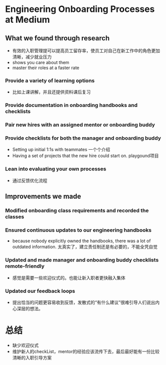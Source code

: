 # Engineering Onboarding Processes at Medium
## What we found through research
- 有效的入职管理提可以提高员工留存率，使员工对自己在新工作中的角色更加清晰，减少就业压力
- shows you care about them
- master their roles at a faster rate
### Provide a variety of learning options
- 比如上课讲解，并且还提供资料课后复习
### Provide documentation in onboarding handbooks and checklists
### Pair new hires with an assigned mentor or onboarding buddy
### Provide checklists for both the manager and onboarding buddy
- Setting up initial 1:1s with teammates   一个个介绍
- Having a set of projects that the new hire could start on.  playgound项目
### Lean into evaluating your own processes
- 通过反馈优化流程

## Improvements we made
### Modified onboarding class requirements and recorded the classes
### Ensured continuous updates to our engineering handbooks
-  because nobody explicitly owned the handbooks, there was a lot of outdated information. 太真实了，建立责任制还是有必要的，不能全凭自觉
### Updated and made manager and onboarding buddy checklists remote-friendly
- 感觉是需要一些欢迎仪式的。也能让新入职者更快融入集体
### Updated our feedback loops
- 提出恰当的问题更容易收到反馈，发散式的“有什么建议”很难引导人们说出内心深层的想法。

# 总结
- 缺少欢迎仪式
- 维护新人的checkList，mentor的经验应该流传下去，最后最好能有一份比较清晰的入职引导方案
